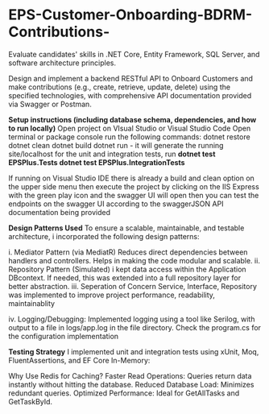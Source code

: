 # EPS-Customer-Onboarding-BDRM-Contributions-
Evaluate candidates' skills in .NET Core, Entity Framework, SQL Server, and  software architecture principles.

Design and implement a backend RESTful API to   Onboard Customers and make contributions (e.g., create, retrieve, update, 
delete) using the specified technologies, with comprehensive API documentation provided via Swagger 
or Postman.

**Setup instructions (including database schema, dependencies, and how to run locally)**
Open project on VIsual Studio or Visual Studio Code
Open terminal or package console
run the following commands:
dotnet restore
dotnet clean
dotnet build
dotnet run - it will generate the running site/localhost
for the unit and integration tests, run
**dotnet test EPSPlus.Tests
dotnet test EPSPlus.IntegrationTests**

If running on Visual Studio IDE
there is already a build and clean option on the upper side menu
then execute the project by clicking on the IIS Express with the green play icon and the swagger UI will open
then you can test the endpoints on the swagger UI according to the swaggerJSON API documentation being provided


**Design Patterns Used**
To ensure a scalable, maintainable, and testable architecture, i incorporated the following design patterns:

i. Mediator Pattern (via MediatR)
Reduces direct dependencies between handlers and controllers.
Helps in making the code modular and scalable.
ii. Repository Pattern (Simulated)
i kept data access within the Application DBcontext.
If needed, this was extended into a full repository layer for better abstraction.
iii. Seperation of Concern
 Service, Interface, Repository was implemented to improve project performance, readability, maintainablity

iv. Logging/Debugging: Implemented logging using a tool like Serilog, with output to a file in logs/app.log in the file directory. Check the program.cs for the configuration implementation


**Testing Strategy**
I implemented unit and integration tests using xUnit, Moq, FluentAssertions, and EF Core In-Memory:

Why Use Redis for Caching?
Faster Read Operations: Queries return data instantly without hitting the database.
Reduced Database Load: Minimizes redundant queries.
Optimized Performance: Ideal for GetAllTasks and GetTaskById.


